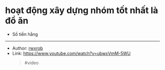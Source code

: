 # hoạt động xây dựng nhóm tốt nhất là đồ ăn

- Số tiền hằng

---

- Author: [rwxrob](20211029005316.md)
- Link: <https://www.youtube.com/watch?v=ubwxVmM-5WU>
  > #video
